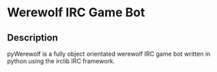 Werewolf IRC Game Bot
=====================

Description
-----------
pyWerewolf is a fully object orientated werewolf IRC game bot written in python using the irclib IRC framework.
